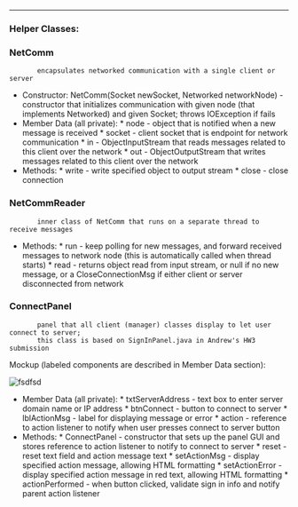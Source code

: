 ***

### Helper Classes:
### NetComm
           encapsulates networked communication with a single client or server
* Constructor: NetComm(Socket newSocket, Networked networkNode) - constructor that initializes communication with given node (that implements Networked) and given Socket; throws IOException if fails
* Member Data (all private):
      * node - object that is notified when a new message is received
      * socket - client socket that is endpoint for network communication
      * in - ObjectInputStream that reads messages related to this client over the network
      * out - ObjectOutputStream that writes messages related to this client over the network
* Methods:
      * write - write specified object to output stream
      * close - close connection

### NetCommReader
           inner class of NetComm that runs on a separate thread to receive messages
* Methods:
      * run - keep polling for new messages, and forward received messages to network node (this is automatically called when thread starts)
      * read - returns object read from input stream, or null if no new message, or a CloseConnectionMsg if either client or server disconnected from network

### ConnectPanel
           panel that all client (manager) classes display to let user connect to server;
           this class is based on SignInPanel.java in Andrew's HW3 submission

Mockup (labeled components are described in Member Data section):

![fsdfsd](https://github.com/usc-csci200-fall2012/team11/diff_blob/2ad6e9034a993c18607b54abbe4d23667f3f4627/design/images/image05.png?raw=true)

* Member Data (all private):
      * txtServerAddress - text box to enter server domain name or IP address
      * btnConnect - button to connect to server
      * lblActionMsg - label for displaying message or error
      * action - reference to action listener to notify when user presses connect to server button
* Methods:
      * ConnectPanel - constructor that sets up the panel GUI and stores reference to action listener to notify to connect to server
      * reset - reset text field and action message text
      * setActionMsg - display specified action message, allowing HTML formatting
      * setActionError - display specified action message in red text, allowing HTML formatting
      * actionPerformed - when button clicked, validate sign in info and notify parent action listener